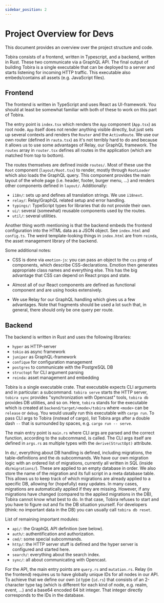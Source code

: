 ```yaml
---
sidebar_position: 2
---
```


# Project Overview for Devs

This document provides an overview over the project structure and code.

Tobira consists of a frontend, written in Typescript, and a backend, written in Rust.
These two communicate via a GraphQL API.
The final output of building Tobira is a single executable that can be deployed to a server and starts listening for incoming HTTP traffic.
This executable also embeds/contains all assets (e.g. JavaScript files).


## Frontend

The frontend is written in TypeScript and uses React as UI-framework.
You should at least be somewhat familiar with both of these to work on this part of Tobira.

The entry point is `index.tsx` which renders the `App` component (`App.tsx`) as root node.
`App` itself does not render anything visible directly, but just sets up several contexts and renders the `Router` and the `ActiveRoute`.
We use our own router (defined in `rauta.tsx`) as it's not terribly hard to do and because it allows us to use some advantages of Relay, our GraphQL framework.
The `routes` array in `router.tsx` defines all routes in the application (which are matched from top to bottom).

The routes themselves are defined inside `routes/`.
Most of these use the `Root` component (`layout/Root.tsx`) to render, mostly through `RootLoader` which also loads the GraphQL query.
This component provides the main layout of the whole page (i.e. header, footer, burger menu, ...) and renders other components defined in `layout/`.
Additionally:

- `i18n/`: sets up and defines all translation strings. We use `i18next`.
- `relay/`: Relay/GraphQL related setup and error handling.
- `typings/`: TypeScript types for libraries that do not provide their own.
- `ui/`: several (somewhat) reusable components used by the routes.
- `util/`: several utilities.

Another thing worth mentioning is that the backend embeds the frontend configuration into the HTML data as a JSON object.
See `index.html` and `config.ts`.
The weird template-looking things in `index.html` are from `reinda`, the asset management library of the backend.

Some additional notes:

- CSS is done via `emotion-js`:
  you can pass an object to the `css` prop of components, which describe CSS-declarations.
  Emotion then generates appropriate class names and everything else.
  This has the big advantage that CSS can depend on React props and state.

- Almost all of our React components are defined as functional component and are using hooks extensively.

- We use Relay for our GraphQL handling which gives us a few advantages.
  Note that fragments should be used a lot such that, in general, there should only be one query per route.


## Backend

The backend is written in Rust and uses the following libraries:

- `hyper` as HTTP-server
- `tokio` as async framework
- `juniper` as GraphQL-framework
- `confique` for configuration management
- `postgres` to communicate with the PostgreSQL DB
- `structopt` for CLI argument parsing
- `reinda`: asset management and embedding

Tobira is a single executable crate.
That executable expects CLI arguments and in particular: a subcommand.
`tobira serve` starts the HTTP server, `tobira sync` provides "synchronization with Opencast" tools, `tobira db` provides DB utilities, and so on.
Here, `tobira` stands for the executable which is created at `backend/target/<mode>/tobira` where `<mode>` can be `release` or `debug`.
You would usually run this executable with `cargo run`.
To pass CLI args to Tobira (instead of cargo), list Tobira args after a double dash `--` that is surrounded by spaces, e.g. `cargo run -- serve`.

The main entry point is `main.rs` where CLI args are parsed and the correct function, according to the subcommand, is called.
The CLI args itself are defined in `args.rs` as multiple types with the `derive(StructOpt)` attribute.

In `db/`, everything about DB handling is defined, including migrations, the table-definitions and the `db` subcommands.
We have our own migration logic with an ordered list of migrations, currently all written in SQL (inside `db/migrations/`).
These are applied to an empty database in order.
We also store the name of the migration and its full script in a meta database table.
This allows us to keep track of which migrations are already applied to a specific DB, allowing for (hopefully) easy updates.
In many cases, migrations are automatically applied if they are missing.
However, if any migrations have changed (compared to the applied migrations in the DB), Tobira cannot know what best to do.
In that case, Tobira refuses to start and you have to figure out and fix the DB situation yourself.
For developers (think: no important data in the DB) you can usually call `tobira db reset`.

List of remaining important modules:

- `api/`: the GraphQL API definition (see below).
- `auth/`: authentification and authorization.
- `cmd/`: some special subcommands.
- `http/`: the HTTP server stuff is defined and the hyper server is configured and started here.
- `search/`: everything about the search index.
- `sync/`: all about communicating with Opencast.

For the API, the main entry points are `query.rs` and `mutation.rs`.
Relay (in the frontend) requires us to have globally unique IDs for all nodes in our API.
To achieve that we define our own `Id` type (`id.rs`) that consists of an 2-character type tag (which is different for each kind of node, e.g. realm, event, ...) and a base64 encoded 64 bit integer.
That integer directly corresponds to the IDs in the database.
